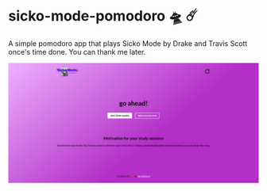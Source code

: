 # sicko-mode-pomodoro 🛸 ☄️

A simple pomodoro app that plays Sicko Mode by Drake and Travis Scott once's time done. You can thank me later.

![](./images/sicko-mode-pomodoro-preview-image.png)

